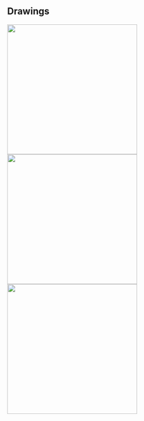 ## Drawings
<img src="https://docs.google.com/drawings/d/1l3WM4bdPwZTU_oiJC8TWKGhzzNgm-cFIzqp_SrlGhHg/export/png" width="300">
<img src="https://docs.google.com/drawings/d/1x3GWT9Lp3ooiRauQI29DXAVu-aea3nix58BMLPqYwlc/export/png" width="300">
<img src="https://docs.google.com/drawings/d/1MdgW-F1s07QYEx5W3r2CYF3n6cITOb6R2H8H_atYAMg/export/png" width="300">
